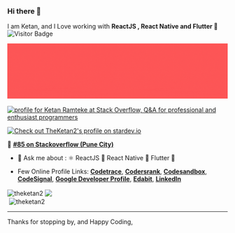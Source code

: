 ### Hi there 👋
I am Ketan,
and I Love working with **ReactJS
, React
Native and Flutter 📱** ![Visitor Badge](https://visitor-badge.laobi.icu/badge?page_id=theketan2) 


<a href="https://www.linkedin.com/in/theketan2/"><img width="" src="https://raw.githubusercontent.com/TheKetan2/theketan2/main/Linked%20In%20Wall.gif"></a>


<a href="https://stackoverflow.com/users/5669120/ketan-ramteke"><img src="https://stackoverflow.com/users/flair/5669120.png" width="208" height="58" alt="profile for Ketan Ramteke at Stack Overflow, Q&amp;A for professional and enthusiast programmers" title="profile for Ketan Ramteke at Stack Overflow, Q&amp;A for professional and enthusiast programmers"></a>

[![Check out TheKetan2's profile on stardev.io](https://stardev.io/developers/TheKetan2/badge/languages/locality.svg)](https://stardev.io/developers/TheKetan2) 

🏅 [**#85 on Stackoverflow (Pune City)**][7]

- 💬 Ask me about : ⚛ ReactJS 📱 React Native 📱 Flutter 💙

- Few Online Profile Links: [**Codetrace**][10],  [**Codersrank**][1],  [**Codesandbox**][9],  [**CodeSignal**][2], [**Google Developer Profile**][3],  [**Edabit**][4],  [**LinkedIn**][5]

<div>
  <img align="center" width="380px" src="https://github-readme-stats.vercel.app/api/top-langs?username=theketan2&show_icons=true&locale=en&layout=compact&theme=algolia" alt="theketan2" />
  <a href="https://profile.codersrank.io/user/theketan2"><img  align="center" width="380px" src="https://cr-ss-service.azurewebsites.net/api/ScreenShot?widget=summary&username=TheKetan2"></a>
</div>


<div/>

<div >&nbsp;<img align="center" width="375px" src="https://github-readme-stats.vercel.app/api?username=theketan2&show_icons=true&theme=algolia&include_all_commits=true&count_private=true" alt="theketan2" />  </div>
<p/>


-----------------------------------------------------

Thanks for stopping by, and Happy Coding,


  [1]: https://profile.codersrank.io/user/theketan2
  [2]: https://app.codesignal.com/profile/theketan2
  [3]: https://developers.google.com/profile/u/104430876065192851674
  [4]: https://edabit.com/user/xsDyJstYoBZRS8pJH
  [5]: https://www.linkedin.com/in/theketan2/
  [6]: https://www.buymeacoffee.com/theketan2
  [7]: https://data.stackexchange.com/stackoverflow/query/edit/1388077
  [8]: https://i.stack.imgur.com/eT3h6.gif
  [9]: https://codesandbox.io/u/TheKetan2
  [10]: https://codetrace.com/users/TheKetan2
<!--

<a href="https://profile.codersrank.io/user/theketan2"><img width="480"  src="https://cr-skills-chart-widget.azurewebsites.net/api/api?username=theketan2"></a>

Here are some ideas to get you started:

- 🔭 I’m currently working on ....

- 🌱 I’m currently learning .... - 🌱 I’m currently learning Jetpack Compose 🚀📱, Docker🐋, Kubernetes ☸️
- 👯 I’m looking to collaborate on ....
- 🤔 I’m looking for help with ....
- 💬 Ask me about ....
- 📫 How to reach me: .... Not programming today, cheating commit, sorry 😔
- 😄 Pronouns: ....
- ⚡ Fun fact: .... Feeling lazy today 🥲
- 📫 How to reach me: ketantooforhire@gmail.com

-->
